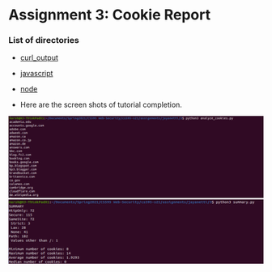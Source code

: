 # Assignment 3: Cookie Report

### List of directories

  * [curl_output](curl_output)
  * [javascript](javascript)
  * [node](node)

* Here are the screen shots of tutorial completion.

<img src="screenshots/1.png" width="700">
<img src="screenshots/2.png" width="700">
